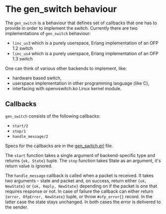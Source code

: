 The gen_switch behaviour
======================

The `gen_switch` is a behaviour that defines set of callbacks that one has to
provide in order to implement the switch. Currently there are
two implementations of `gen_switch` behaviour: 

  * `linc_us3` which is a purely userspace, Erlang implementation of an OFP 1.2 switch
  * `linc_us4` which is a purely userspace, Erlang implementation of an OFP 1.3 switch

One can think of various other backends to implement, like:

 * hardware based switch,
 * userspace implementation in other programming language (like C),
 * interfacing with openvswitch.ko Linux kernel module.

Callbacks
---------

`gen_switch` consists of the following callbacks:

 * `start/2`
 * `stop/1`
 * `handle_message/2`

Specs for the callbacks are in the [gen\_switch.erl](../apps/linc/src/gen_switch.erl) file.

The `start` function takes a single argument of backend-specific type and
returns `{ok, State}` tuple. The `stop` function takes State as an argument,
it's return value is ignored.

The `handle_message` callback is called when a packet is received. It takes two
arguments – state and packet and, on success, return either `{ok, NewState}` or
`{ok, Reply, NewState}` depending on if the packet is one that requires response or not.
In case of failure the callback can either return `{error, OfpError, NewState}` tuple,
or throw `#ofp_error{}` record. In the latter case the state stays unchanged. In both cases
the error is delivered to the sender.
